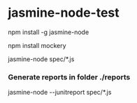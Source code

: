 # jasmine-node-test

npm install -g jasmine-node

npm install mockery

jasmine-node spec/*.js

### Generate reports in folder ./reports

jasmine-node --junitreport spec/*.js
